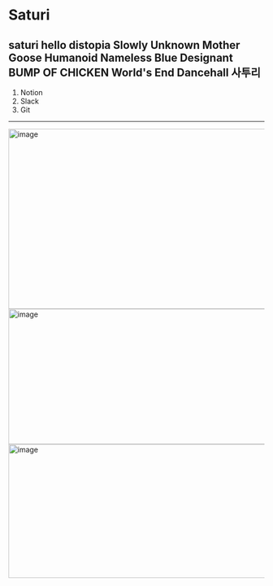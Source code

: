 # Saturi
saturi
hello distopia
Slowly
Unknown Mother Goose
Humanoid
Nameless Blue
Designant
BUMP OF CHICKEN
World's End Dancehall
사투리
-------------------------------------------------------

1. Notion
2. Slack
3. Git

-------------------------------------------------------

<img width="572" height="354" alt="image" src="https://github.com/user-attachments/assets/50944118-6772-4595-8005-7fec415c0db6" />
<img width="541" height="266" alt="image" src="https://github.com/user-attachments/assets/99228aab-5c3a-49ff-affa-7117f96f4b8e" />
<img width="739" height="263" alt="image" src="https://github.com/user-attachments/assets/ce091786-f447-4a06-b058-d9324d36562d" />
